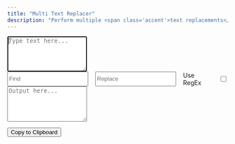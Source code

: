 ```yaml
---
title: "Multi Text Replacer"
description: "Perform multiple <span class='accent'>text replacements</span> at a time."
---
```


<link rel='stylesheet' href='/scss/zalgo.css'>
<style>
	.step {
		display: flex;
		gap: 16px;
	}

	.step > input {
		margin: 16px 0;
	}
</style>

<form>
	<textarea id='input' rows='5' autofocus placeholder='Type text here...' oninput='update()'></textarea>
	<div id='text-replacers'>
		<div class='step'>
			<input type='text' name='find' placeholder='Find' oninput='update()'>
			<input type='text' name='replace' placeholder='Replace' oninput='update()'>
			<label for='regex'>Use RegEx</label>
			<input type='checkbox' name='regex' oninput='update()'>
		</div>
	</div>
	<textarea id='output' rows='5' readonly placeholder='Output here...'></textarea>
</form>

<div style='width: 100%' class='center'>
	<button style='margin-bottom: 0' class='btn' type='button' onclick='copy()'>Copy to Clipboard</button>
</div>

<script src='/js/text-replacer.js'></script>
